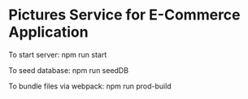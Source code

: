 # Pictures Service for E-Commerce Application

To start server: npm run start

To seed database: npm run seedDB

To bundle files via webpack: npm run prod-build
